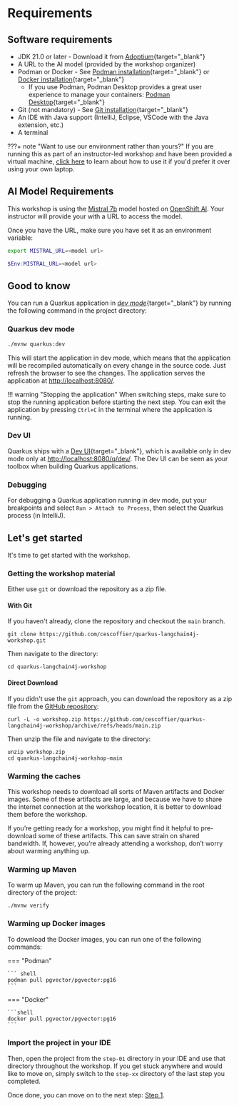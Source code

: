 # Requirements

## Software requirements

- JDK 21.0 or later - Download it from [Adoptium](https://adoptium.net/){target="_blank"}
- A URL to the AI model (provided by the workshop organizer)
- Podman or Docker - See [Podman installation](https://podman.io/getting-started/installation){target="_blank"} or [Docker installation](https://docs.docker.com/get-docker/){target="_blank"}
  - If you use Podman, Podman Desktop provides a great user experience to manage your containers: [Podman Desktop](https://podman-desktop.io/docs/installation){target="_blank"}
- Git (not mandatory) - See [Git installation](https://git-scm.com/book/en/v2/Getting-Started-Installing-Git){target="_blank"}
- An IDE with Java support (IntelliJ, Eclipse, VSCode with the Java extension, etc.)
- A terminal

???+ note "Want to use our environment rather than yours?"
    If you are running this as part of an instructor-led workshop and have been provided a virtual machine, [click here](rhel-setup.md) to learn about how to use it if you'd prefer it over using your own laptop.

## AI Model Requirements

This workshop is using the [Mistral 7b](https://mistral.ai/news/announcing-mistral-7b) model hosted on [OpenShift AI](https://www.redhat.com/en/technologies/cloud-computing/openshift/openshift-ai).
Your instructor will provide your with a URL to access the model.

Once you have the URL, make sure you have set it as an environment variable:

```bash
export MISTRAL_URL=<model url>
```

```powershell
$Env:MISTRAL_URL=<model url>
```

## Good to know

You can run a Quarkus application in [_dev mode_](https://quarkus.io/guides/maven-tooling#dev-mode){target="_blank"} by running the following command in the project directory:

### Quarkus dev mode

```bash
./mvnw quarkus:dev
```

This will start the application in dev mode, which means that the application will be recompiled automatically on every change in the source code.
Just refresh the browser to see the changes.
The application serves the application at [http://localhost:8080/](http://localhost:8080/).

!!! warning "Stopping the application"
    When switching steps, make sure to stop the running application before starting the next step. 
    You can exit the application by pressing `Ctrl+C` in the terminal where the application is running.

### Dev UI

Quarkus ships with a [Dev UI](https://quarkus.io/guides/dev-ui){target="_blank"}, which is available only in dev mode only at [http://localhost:8080/q/dev/](http://localhost:8080/q/dev/).
The Dev UI can be seen as your toolbox when building Quarkus applications.

### Debugging

For debugging a Quarkus application running in dev mode, put your breakpoints and select `Run > Attach to Process`, then select the Quarkus process (in IntelliJ).

## Let's get started

It's time to get started with the workshop.

### Getting the workshop material

Either use `git` or download the repository as a zip file.

#### With Git

If you haven't already, clone the repository and checkout the `main` branch.

```shell
git clone https://github.com/cescoffier/quarkus-langchain4j-workshop.git
```

Then navigate to the directory:

```shell
cd quarkus-langchain4j-workshop
```

#### Direct Download

If you didn't use the `git` approach, you can download the repository as a zip file from the [GitHub repository](https://github.com/cescoffier/quarkus-langchain4j-workshop/archive/refs/heads/main.zip):

```shell
curl -L -o workshop.zip https://github.com/cescoffier/quarkus-langchain4j-workshop/archive/refs/heads/main.zip
```

Then unzip the file and navigate to the directory:

```shell
unzip workshop.zip
cd quarkus-langchain4j-workshop-main
```

### Warming the caches

This workshop needs to download all sorts of Maven artifacts and Docker images.
Some of these artifacts are large, and because we have to share the internet connection at the workshop location, it is better to download them before the workshop.

If you’re getting ready for a workshop, you might find it helpful to pre-download some of these artifacts.
This can save strain on shared bandwidth.
If, however, you’re already attending a workshop, don’t worry about warming anything up.

### Warming up Maven

To warm up Maven, you can run the following command in the root directory of the project:

```shell
./mvnw verify
```

### Warming up Docker images

To download the Docker images, you can run one of the following commands:

=== "Podman"

    ``` shell
    podman pull pgvector/pgvector:pg16
    ```

=== "Docker"

    ```shell
    docker pull pgvector/pgvector:pg16
    ```

### Import the project in your IDE

Then, open the project from the `step-01` directory in your IDE and use that directory throughout the workshop. If you get stuck anywhere and would like to move on, simply switch to the `step-xx` directory of the last step you completed.

Once done, you can move on to the next step: [Step 1](step-01.md).
